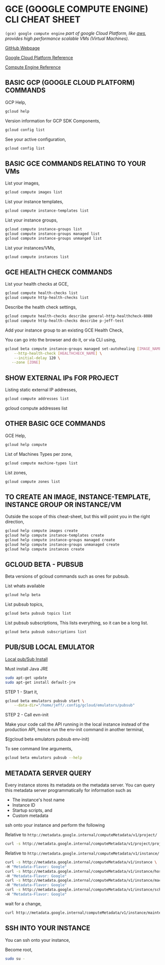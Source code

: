 # GCE (GOOGLE COMPUTE ENGINE) CLI CHEAT SHEET

`(gce) google compute engine` _part of google Cloud Platform, 
like [aws](https://github.com/JeffDeCola/my-cheat-sheets/tree/master/servers/compute/amazon-web-services-cheat-sheet),
provides high performance scalable VMs (Virtual Machines)._

[GitHub Webpage](https://jeffdecola.github.io/my-cheat-sheets/)

[Google Cloud Platform Reference](https://cloud.google.com/sdk/gcloud/reference/)

[Compute Engine Reference](https://cloud.google.com/sdk/gcloud/reference/compute/)

## BASIC GCP (GOOGLE CLOUD PLATFORM) COMMANDS

GCP Help,

```bash
gcloud help
```

Version information for GCP SDK Components,

```bash
gcloud config list
```

See your active configuration,

```bash
gcloud config list
```

## BASIC GCE COMMANDS RELATING TO YOUR VMs

List your images,

```bash
gcloud compute images list
```

List your instance templates,

```bash
gcloud compute instance-templates list
```

List your instance groups,

```bash
gcloud compute instance-groups list
gcloud compute instance-groups managed list
gcloud compute instance-groups unmanged list
```

List your instances/VMs,

```bash
gcloud compute instances list
```

## GCE HEALTH CHECK COMMANDS

List your health checks at GCE,

```bash
gcloud compute health-checks list
gcloud compute http-health-checks list
```

Describe the health check settings,

```bash
gcloud compute health-checks describe general-http-healthcheck-8080
gcloud compute http-health-checks describe p-jeff-test
```

Add your instance group to an existing GCE Health Check,

You can go into the browser and do it, or via CLI using,

```bash
gcloud beta compute instance-groups managed set-autohealing [IMAGE_NAME] \
    --http-health-check [HEALTHCHECK_NAME] \
    --initial-delay 120 \
   --zone [ZONE]
```

## SHOW EXTERNAL IPs FOR PROJECT

Listing static external IP addresses,


```bash
gcloud compute addresses list
```

gcloud compute addresses list

## OTHER BASIC GCE COMMANDS

GCE Help,

```bash
gcloud help compute
```

List of Machines Types per zone,

```bash
gcloud compute machine-types list
```

List zones,

```bash
gcloud compute zones list
```

## TO CREATE AN IMAGE, INSTANCE-TEMPLATE, INSTANCE GROUP OR INSTANCE/VM

Outside the scope of this cheat-sheet, but this will point you
in the right direction,

```bash
gcloud help compute images create
gcloud help compute instance-templates create
gcloud help compute instance-groups managed create
gcloud help compute instance-groups unmanaged create
gcloud help compute instances create
```

## GCLOUD BETA - PUBSUB

Beta versions of gcloud commands such as ones for pubsub.

List whats available

```bash
gcloud help beta
```

List pubsub topics,

```bash
gcloud beta pubsub topics list
```

List pubsub subscriptions,
This lists everything, so it can be a long list.

```bash
gcloud beta pubsub subscriptions list
```

## PUB/SUB LOCAL EMULATOR

[Local pub/Sub Install](https://cloud.google.com/pubsub/docs/emulator)

Must install Java JRE

```bash
sudo apt-get update
sudo apt-get install default-jre
```

STEP 1 - Start it,

```bash
gcloud beta emulators pubsub start \
    --data-dir="/home/jeff/.config/gcloud/emulators/pubsub"
```

STEP 2 - Call evn-init

Make your code call the API running in the local
instance instead of the production API, hence
run the env-init command in another terminal,

$(gcloud beta emulators pubsub env-init)

To see command line arguments,

```bash
gcloud beta emulators pubsub --help
```

## METADATA SERVER QUERY

Every instance stores its metadata on the metadata server.
You can query this metadata server programmatically for information such as 

* The instance's host name
* Instance ID
* Startup scripts, and
* Custom metadata

ssh onto your instance and perform the following

Relative to `http://metadata.google.internal/computeMetadata/v1/project/`

```bash
curl -s http://metadata.google.internal/computeMetadata/v1/project/project-id  -H "Metadata-Flavor: Google"
```

Relative to `http://metadata.google.internal/computeMetadata/v1/instance/`

```bash
curl -s http://metadata.google.internal/computeMetadata/v1/instance \
-H "Metadata-Flavor: Google"
curl -s http://metadata.google.internal/computeMetadata/v1/instance/hostname \
-H "Metadata-Flavor: Google"
curl -s http://metadata.google.internal/computeMetadata/v1/instance/machine-type \
-H "Metadata-Flavor: Google"
curl -s http://metadata.google.internal/computeMetadata/v1/instance/scheduling/preemptible \
-H "Metadata-Flavor: Google"
```

wait for a change,

```bash
curl http://metadata.google.internal/computeMetadata/v1/instance/maintenance-event?wait_for_change=true -H 'Metadata-Flavor: Google'
```

## SSH INTO YOUR INSTANCE

You can ssh onto your instance,

Become root,

```bash
sudo su -
```
